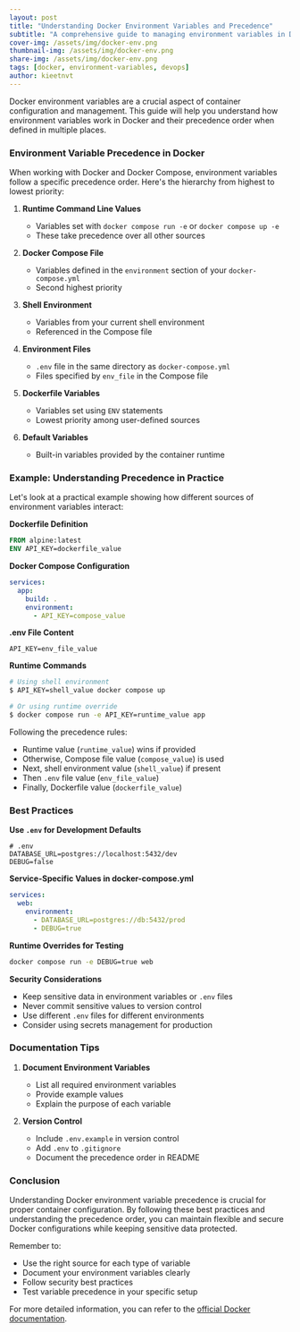 ```yaml
---
layout: post
title: "Understanding Docker Environment Variables and Precedence"
subtitle: "A comprehensive guide to managing environment variables in Docker"
cover-img: /assets/img/docker-env.png
thumbnail-img: /assets/img/docker-env.png
share-img: /assets/img/docker-env.png
tags: [docker, environment-variables, devops]
author: kieetnvt
---
```


Docker environment variables are a crucial aspect of container configuration and management. This guide will help you understand how environment variables work in Docker and their precedence order when defined in multiple places.

### Environment Variable Precedence in Docker

When working with Docker and Docker Compose, environment variables follow a specific precedence order. Here's the hierarchy from highest to lowest priority:

1. **Runtime Command Line Values**
   - Variables set with `docker compose run -e` or `docker compose up -e`
   - These take precedence over all other sources

2. **Docker Compose File**
   - Variables defined in the `environment` section of your `docker-compose.yml`
   - Second highest priority

3. **Shell Environment**
   - Variables from your current shell environment
   - Referenced in the Compose file

4. **Environment Files**
   - `.env` file in the same directory as `docker-compose.yml`
   - Files specified by `env_file` in the Compose file

5. **Dockerfile Variables**
   - Variables set using `ENV` statements
   - Lowest priority among user-defined sources

6. **Default Variables**
   - Built-in variables provided by the container runtime

### Example: Understanding Precedence in Practice

Let's look at a practical example showing how different sources of environment variables interact:

**Dockerfile Definition**

```dockerfile
FROM alpine:latest
ENV API_KEY=dockerfile_value
```

**Docker Compose Configuration**

```yaml
services:
  app:
    build: .
    environment:
      - API_KEY=compose_value
```

**.env File Content**

```
API_KEY=env_file_value
```

**Runtime Commands**

```bash
# Using shell environment
$ API_KEY=shell_value docker compose up

# Or using runtime override
$ docker compose run -e API_KEY=runtime_value app
```

Following the precedence rules:
- Runtime value (`runtime_value`) wins if provided
- Otherwise, Compose file value (`compose_value`) is used
- Next, shell environment value (`shell_value`) if present
- Then `.env` file value (`env_file_value`)
- Finally, Dockerfile value (`dockerfile_value`)

### Best Practices

**Use `.env` for Development Defaults**

```
# .env
DATABASE_URL=postgres://localhost:5432/dev
DEBUG=false
```

**Service-Specific Values in docker-compose.yml**

```yaml
services:
  web:
    environment:
      - DATABASE_URL=postgres://db:5432/prod
      - DEBUG=true
```

**Runtime Overrides for Testing**

```bash
docker compose run -e DEBUG=true web
```

**Security Considerations**

- Keep sensitive data in environment variables or `.env` files
- Never commit sensitive values to version control
- Use different `.env` files for different environments
- Consider using secrets management for production

### Documentation Tips

1. **Document Environment Variables**
   - List all required environment variables
   - Provide example values
   - Explain the purpose of each variable

2. **Version Control**
   - Include `.env.example` in version control
   - Add `.env` to `.gitignore`
   - Document the precedence order in README

### Conclusion

Understanding Docker environment variable precedence is crucial for proper container configuration. By following these best practices and understanding the precedence order, you can maintain flexible and secure Docker configurations while keeping sensitive data protected.

Remember to:
- Use the right source for each type of variable
- Document your environment variables clearly
- Follow security best practices
- Test variable precedence in your specific setup

For more detailed information, you can refer to the [official Docker documentation](https://docs.docker.com/compose/environment-variables/).